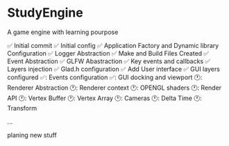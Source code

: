 # StudyEngine
A game engine with learning pourpose

:white_check_mark: Initial commit
:white_check_mark: Initial config
:white_check_mark: Application Factory and Dynamic library Configuration
:white_check_mark: Logger Abstraction
:white_check_mark: Make and Build Files Created
:white_check_mark: Event Abstraction
:white_check_mark: GLFW Abastraction
:white_check_mark: Key events and callbacks
:white_check_mark: Layers injection
:white_check_mark: Glad.h configuration
:white_check_mark: Add User interface
:white_check_mark: GUI layers configured
✅: Events configuration
✅: GUI docking and viewport
🕐: Renderer Abstraction
🕐: Renderer context
🕐: OPENGL shaders
🕐: Render API
🕐: Vertex Buffer
🕐: Vertex Array
🕐: Cameras
🕐: Delta Time
🕐: Transform

...

planing new stuff
